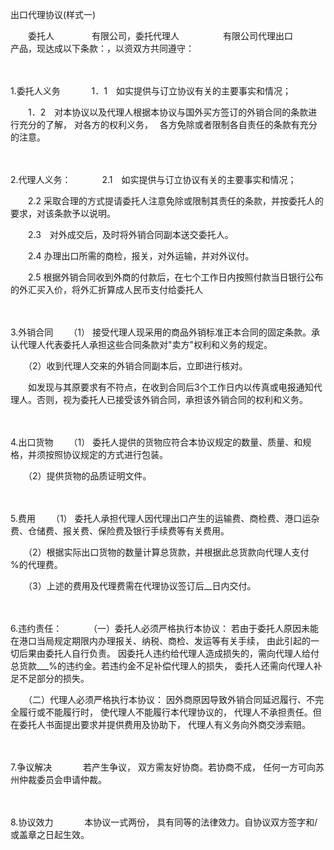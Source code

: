 



出口代理协议(样式一)



 

　　委托人　　　　 有限公司，委托代理人　　　　　有限公司代理出口　　　　　 产品，现达成以下条款：，以资双方共同遵守：

　　

1.委托人义务
　　
　1．1　如实提供与订立协议有关的主要事实和情况；

　　1．2　对本协议以及代理人根据本协议与国外买方签订的外销合同的条款进行充分的了解， 对各方的权利义务，　 各方免除或者限制各自责任的条款有充分的注意。

　　

2.代理人义务：
　　
　2.1　如实提供与订立协议有关的主要事实和情况；

　　2.2 采取合理的方式提请委托人注意免除或限制其责任的条款，并按委托人的要求，对该条款予以说明。

　　2.3　对外成交后，及时将外销合同副本送交委托人。

　　2.4 办理出口所需的商检，报关，对外运输，并对外议付。

　　2.5 根据外销合同收到外商的付款后，在七个工作日内按照付款当日银行公布的外汇买入价，将外汇折算成人民币支付给委托人

　　

3.外销合同
　　（1）
接受代理人现采用的商品外销标准正本合同的固定条款。承认代理人代表委托人承担这些合同条款对"卖方"权利和义务的规定。

　　（2）收到代理人交来的外销合同副本后，立即进行核对。

　　如发现与其原要求有不符点，在收到合同后3个工作日内以传真或电报通知代理人。否则，视为委托人已接受该外销合同，承担该外销合同的权利和义务。

　　

4.出口货物
　　（1）
委托人提供的货物应符合本协议规定的数量、质量、和规格，并须按照协议规定的方式进行包装。

　　（2）提供货物的品质证明文件。

　　

5.费用
　　（1）
委托人承担代理人因代理出口产生的运输费、商检费、港口运杂费、仓储费、报关费、保险费及银行手续费等有关费用。

　　（2）根据实际出口货物的数量计算总货款，并根据此总货款向代理人支付　　　%的代理费。

　　（3）上述的费用及代理费需在代理协议签订后__日内交付。

　　

6.违约责任：
　　
　（一）委托人必须严格执行本协议： 若由于委托人原因未能在港口当局规定期限内办理报关、纳税、商检、发运等有关手续， 由此引起的一切后果由委托人自行负责。 因委托人违约给代理人造成损失的，需向代理人给付总货款___%的违约金。若违约金不足补偿代理人的损失， 委托人还需向代理人补足不足部分的损失。　　

　　（二）代理人必须严格执行本协议： 因外商原因导致外销合同延迟履行、不完全履行或不能履行时， 使代理人不能履行本代理协议的， 代理人不承担责任。但在委托人书面提出要求并提供费用及协助下， 代理人有义务向外商交涉索赔。

　　

7.争议解决
　　
　若产生争议， 双方需友好协商。若协商不成， 任何一方可向苏州仲裁委员会申请仲裁。

　　

8.协议效力
　　
　本协议一式两份， 具有同等的法律效力。自协议双方签字和/或盖章之日起生效。

　　